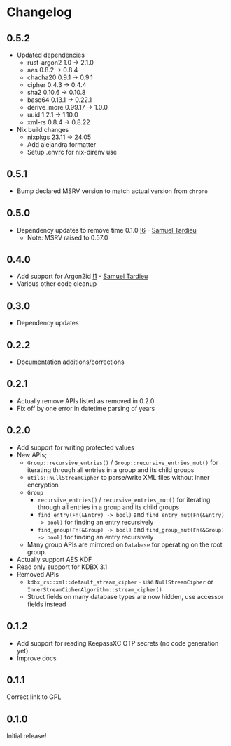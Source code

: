 # Changelog

## 0.5.2

- Updated dependencies
  - rust-argon2 1.0 -> 2.1.0
  - aes 0.8.2 -> 0.8.4
  - chacha20 0.9.1 -> 0.9.1
  - cipher 0.4.3 -> 0.4.4
  - sha2 0.10.6 -> 0.10.8
  - base64 0.13.1 -> 0.22.1
  - derive_more 0.99.17 -> 1.0.0
  - uuid 1.2.1 -> 1.10.0
  - xml-rs 0.8.4 -> 0.8.22
- Nix build changes
  - nixpkgs 23.11 -> 24.05
  - Add alejandra formatter
  - Setup .envrc for nix-direnv use

## 0.5.1

- Bump declared MSRV version to match actual version from `chrono`

## 0.5.0

- Dependency updates to remove time 0.1.0 
  [!6](https://gitlab.com/tonyfinn/kdbx-rs/-/merge_requests/6) - [Samuel
  Tardieu](https://gitlab.com/samueltardieu)
    - Note: MSRV raised to 0.57.0


## 0.4.0

- Add support for Argon2id
  [!1](https://gitlab.com/tonyfinn/kdbx-rs/-/merge_requests/1) - [Samuel
  Tardieu](https://gitlab.com/samueltardieu)
- Various other code cleanup

## 0.3.0

- Dependency updates

## 0.2.2

* Documentation additions/corrections

## 0.2.1

* Actually remove APIs listed as removed in 0.2.0
* Fix off by one error in datetime parsing of years

## 0.2.0

* Add support for writing protected values
* New APIs;
  * `Group::recursive_entries()` / `Group::recursive_entries_mut()` for iterating
    through all entries in a group and its child groups
  * `utils::NullStreamCipher` to parse/write XML files without inner encryption
  * `Group`
    * `recursive_entries()` / `recursive_entries_mut()` for iterating
      through all entries in a group and its child groups
    * `find_entry(Fn(&Entry) -> bool)` and `find_entry_mut(Fn(&Entry) -> bool)`
      for finding an entry recursively
    * `find_group(Fn(&Group) -> bool)` and `find_group_mut(Fn(&Group) -> bool)`
      for finding an entry recursively
  * Many group APIs are mirrored on `Database` for operating on the root group.
* Actually support AES KDF
* Read only support for KDBX 3.1
* Removed APIs
  * `kdbx_rs::xml::default_stream_cipher` - use `NullStreamCipher` or `InnerStreamCipherAlgorithm::stream_cipher()`
  * Struct fields on many database types are now hidden, use accessor fields instead

## 0.1.2

* Add support for reading KeepassXC OTP secrets (no code generation yet)
* Improve docs

## 0.1.1

Correct link to GPL

## 0.1.0

Initial release!
